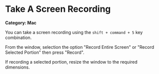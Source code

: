 # Take A Screen Recording

__Category: Mac__

You can take a screen recording using the `shift + command + 5` key combination.

From the window, selection the option "Record Entire Screen" or "Record Selected Portion" then press "Record".

If recording a selected portion, resize the window to the required dimensions.
